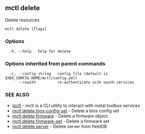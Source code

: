 [Auto generated by spf13/cobra]: <>

## mctl delete

Delete resources

```
mctl delete [flags]
```

### Options

```
  -h, --help   help for delete
```

### Options inherited from parent commands

```
  -c, --config string   config file (default is $XDG_CONFIG_HOME/mctl/config.yml)
      --reauth          re-authenticate with oauth services
```

### SEE ALSO

* [mctl](mctl.md)	 - mctl is a CLI utility to interact with metal toolbox services
* [mctl delete bios-config-set](mctl_delete_bios-config-set.md)	 - Delete a bios config set
* [mctl delete firmware](mctl_delete_firmware.md)	 - Delete a firmware object
* [mctl delete firmware-set](mctl_delete_firmware-set.md)	 - Delete a firmware set
* [mctl delete server](mctl_delete_server.md)	 - Delete server from fleetDB


